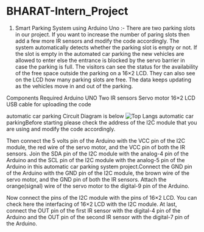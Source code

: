 # BHARAT-Intern_Project
1. Smart Parking System using Arduino Uno :-
There are two parking slots in our project. If you want to increase the number of paring slots then add a few more IR sensors and modify the code accordingly.
The system automatically detects whether the parking slot is empty or not. If the slot is empty in the automated car parking the new vehicles are allowed to enter else the entrance is blocked by the servo barrier in case the parking is full.
The visitors can see the status for the availability of the free space outside the parking on a 16×2 LCD. They can also see on the LCD how many parking slots are free. The data keeps updating as the vehicles move in and out of the parking.

Components Required
Arduino UNO
Two IR sensors
Servo motor
16×2 LCD
USB cable for uploading the code  

automatic car parking Circuit Diagram is below  ![Top Langs](https://github.com/AYUSHSURYAVANSHI/BHARAT-Intern_Project/commit/5557b9d6630c9ba629e31964d086f897f91e46a7)
automatic car parkingBefore starting please check the address of the I2C module that you are using and modify the code accordingly.

Then connect the 5 volts pin of the Arduino with the VCC pin of the I2C module, the red wire of the servo motor, and the VCC pin of both the IR sensors.
Join the SDA pin of the I2C module with the analog-4 pin of the Arduino and the SCL pin of the I2C module with the analog-5 pin of the Arduino in this automatic car parking system project.Connect the GND pin of the Arduino with the GND pin of the I2C module, the brown wire of the servo motor, and the GND pin of both the IR sensors. Attach the orange(signal) wire of the servo motor to the digital-9 pin of the Arduino.

Now connect the pins of the I2C module with the pins of 16×2 LCD.
You can check here the interfacing of 16×2 LCD with the I2C module. At last, connect the OUT pin of the first IR sensor with the digital-4 pin of the Arduino and the OUT pin of the second IR sensor with the digital-7 pin of the Arduino.
